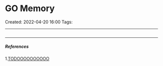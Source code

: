 # GO Memory
Created: 2022-04-20 16:00
Tags: 
____

```go

```


_____
##### References
1.[TODOOOOOOOOOO](https://povilasv.me/go-memory-management/)

